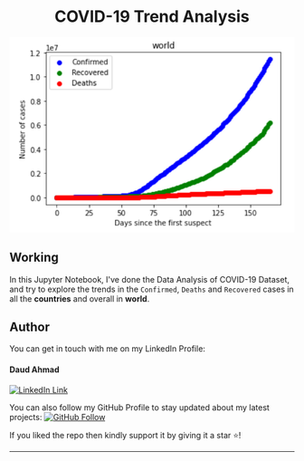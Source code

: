 <h1 align="center">COVID-19 Trend Analysis</h1>
<a href="#">
  <div align="center">
    <img src="images/World_trend.png" width='800'/>
  </div>
</a>

## Working
In this Jupyter Notebook, I've done the Data Analysis of COVID-19 Dataset, and try to explore the trends in the `Confirmed`, `Deaths` and `Recovered` cases in all the **countries** and overall in **world**.

## Author
You can get in touch with me on my LinkedIn Profile:

#### Daud Ahmad
[![LinkedIn Link](https://img.shields.io/badge/Connect-daudahmad0303-blue.svg?logo=linkedin&longCache=true&style=social&label=Connect
)](https://www.linkedin.com/in/daudahmad0303)

You can also follow my GitHub Profile to stay updated about my latest projects: [![GitHub Follow](https://img.shields.io/badge/Connect-daudahmad0303-blue.svg?logo=Github&longCache=true&style=social&label=Follow)](https://github.com/daudahmad0303)

If you liked the repo then kindly support it by giving it a star ⭐!

---